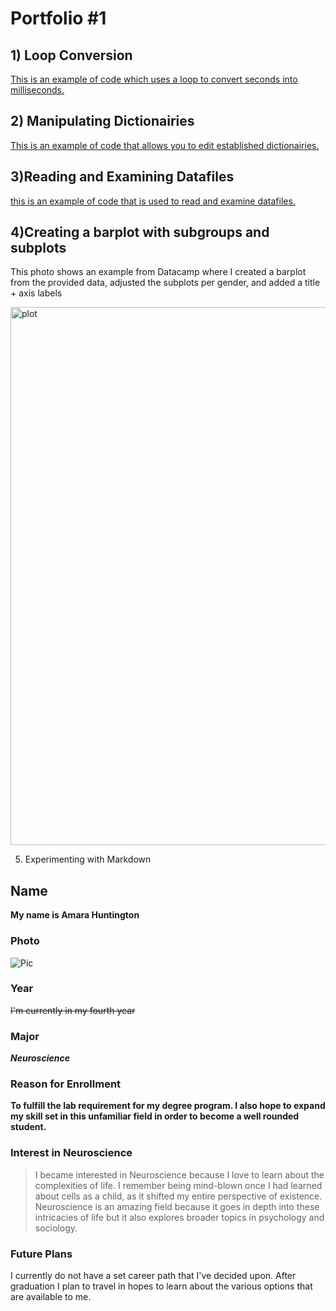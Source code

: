 # Portfolio #1

## 1) Loop Conversion

[This is an example of code which uses a loop to convert seconds into milliseconds.](Loop.md)

## 2) Manipulating Dictionairies

[This is an example of code that allows you to edit established dictionairies.](europe.md)

## 3)Reading and Examining Datafiles

[this is an example of code that is used to read and examine datafiles.](reading.md)

## 4)Creating a barplot with subgroups and subplots
This photo shows an example from Datacamp where I created a barplot from the provided data, adjusted the subplots per gender, and added a title + axis labels

<img width="861" alt="plot" src="https://user-images.githubusercontent.com/69179367/89362806-28c26d80-d6a5-11ea-989e-d31937725681.png">

5) Experimenting with Markdown
##  Name 

**My name is Amara Huntington** 

### Photo 

![Pic](https://user-images.githubusercontent.com/69179367/89253756-dffeac00-d5f3-11ea-8a35-362c7cff7db7.jpg) 

### Year 

~~I'm currently in my fourth year~~ 

### Major 

**_Neuroscience_** 

### Reason for Enrollment  

**To fulfill the lab requirement for my degree program. I also hope to expand my skill set in this unfamiliar field in order to become a well rounded student.** 

### Interest in Neuroscience 

>I became interested in Neuroscience because I love to learn about the complexities of life. I remember being mind-blown once I had learned about cells as a child, as it shifted my entire perspective of existence. Neuroscience is an amazing field because it goes in depth into these intricacies of life but it also explores broader topics in psychology and sociology. 

### Future Plans 

I currently do not have a set career path that I've decided upon. After graduation I plan to travel in hopes to learn about the various options that are available to me. 
